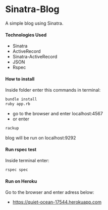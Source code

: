 Sinatra-Blog
=============

A simple blog  using Sinatra.

#### Technologies Used
+ Sinatra
+ ActiveRecord
+ Sinatra-ActiveRecord
+ JSON
+ Rspec

#### How to install
Inside folder enter this commands in terminal:
```sh
bundle install
ruby app.rb
```
+  go to the browser and enter localhost:4567
+ or enter
```sh
rackup
```
blog will be run on localhost:9292

#### Run rspec test
Inside terminal enter:
```sh
rspec spec
```

#### Run on Heroku
Go to the browser and enter adress below:
+ https://quiet-ocean-17544.herokuapp.com
